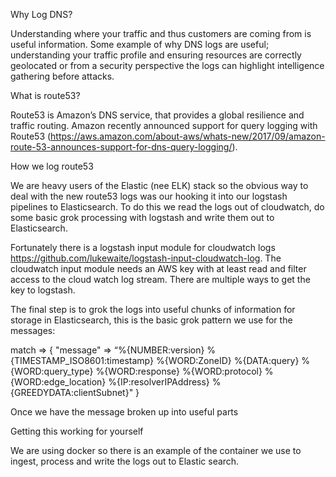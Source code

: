 Why Log DNS?

Understanding where your traffic and thus customers are coming from is useful information. Some example of why DNS logs are useful; understanding your traffic profile and ensuring resources are correctly geolocated or from a security perspective the logs can highlight intelligence gathering before attacks.

What is route53?

Route53 is Amazon’s DNS service, that provides a global resilience and traffic routing. Amazon recently announced support for query logging with Route53 (https://aws.amazon.com/about-aws/whats-new/2017/09/amazon-route-53-announces-support-for-dns-query-logging/). 

How we log route53

We are heavy users of the Elastic (nee ELK) stack so the obvious way to deal with the new route53 logs was our hooking it into our logstash pipelines to Elasticsearch. To do this we read the logs out of cloudwatch, do some basic grok processing with logstash and write them out to Elasticsearch.

Fortunately there is a logstash input module for cloudwatch logs https://github.com/lukewaite/logstash-input-cloudwatch-log. The cloudwatch input module needs an AWS key with at least read and filter access to the cloud watch log stream. There are multiple ways to get the key to logstash.

The final step is to grok the logs into useful chunks of information for storage in Elasticsearch, this is the basic grok pattern we use for the messages: 

match => { "message" => “%{NUMBER:version} %{TIMESTAMP_ISO8601:timestamp} %{WORD:ZoneID} %{DATA:query} %{WORD:query_type} %{WORD:response} %{WORD:protocol} %{WORD:edge_location} %{IP:resolverIPAddress} %{GREEDYDATA:clientSubnet}" }

Once we have the message broken up into useful parts 

Getting this working for yourself

We are using docker so there is an example of the container we use to ingest, process and write the logs out to Elastic search.
